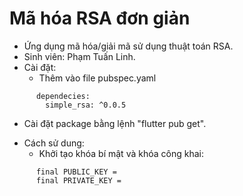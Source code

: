 # Mã hóa RSA đơn giản 

+ Ứng dụng mã hóa/giải mã sử dụng thuật toán RSA.
+ Sinh viên: Phạm Tuấn Linh.
+ Cài đặt: 
  - Thêm vào file pubspec.yaml
```
      dependecies:
        simple_rsa: ^0.0.5
```
  - Cài đặt package bằng lệnh "flutter pub get".
+ Cách sử dung:
  - Khởi tạo khóa bí mật và khóa công khai:
```
      final PUBLIC_KEY =
      final PRIVATE_KEY =
```

